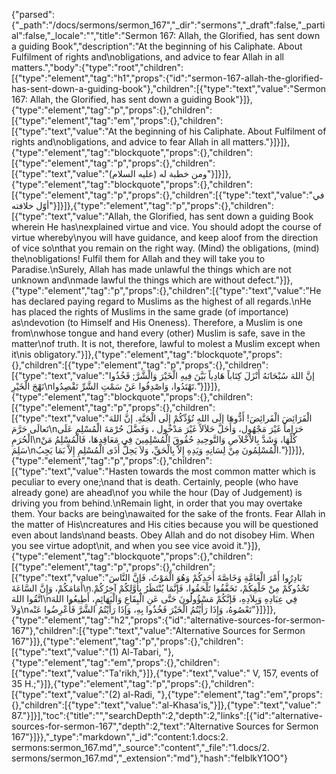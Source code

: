 {"parsed":{"_path":"/docs/sermons/sermon_167","_dir":"sermons","_draft":false,"_partial":false,"_locale":"","title":"Sermon 167:  Allah, the Glorified, has sent down a guiding Book","description":"At the beginning of his Caliphate. About Fulfilment of rights and\nobligations, and advice to fear Allah in all matters.","body":{"type":"root","children":[{"type":"element","tag":"h1","props":{"id":"sermon-167-allah-the-glorified-has-sent-down-a-guiding-book"},"children":[{"type":"text","value":"Sermon 167:  Allah, the Glorified, has sent down a guiding Book"}]},{"type":"element","tag":"p","props":{},"children":[{"type":"element","tag":"em","props":{},"children":[{"type":"text","value":"At the beginning of his Caliphate. About Fulfilment of rights and\nobligations, and advice to fear Allah in all matters."}]}]},{"type":"element","tag":"blockquote","props":{},"children":[{"type":"element","tag":"p","props":{},"children":[{"type":"text","value":"ومن خطبة له (عليه السلام)"}]}]},{"type":"element","tag":"blockquote","props":{},"children":[{"type":"element","tag":"p","props":{},"children":[{"type":"text","value":"في أوّل خلافته"}]}]},{"type":"element","tag":"p","props":{},"children":[{"type":"text","value":"Allah, the Glorified, has sent down a guiding Book wherein He has\nexplained virtue and vice. You should adopt the course of virtue whereby\nyou will have guidance, and keep aloof from the direction of vice so\nthat you remain on the right way. (Mind) the obligations, (mind) the\nobligations! Fulfil them for Allah and they will take you to Paradise.\nSurely, Allah has made unlawful the things which are not unknown and\nmade lawful the things which are without defect."}]},{"type":"element","tag":"p","props":{},"children":[{"type":"text","value":"He has declared paying regard to Muslims as the highest of all regards.\nHe has placed the rights of Muslims in the same grade (of importance) as\ndevotion (to Himself and His Oneness). Therefore, a Muslim is one from\nwhose tongue and hand every (other) Muslim is safe, save in the matter\nof truth. It is not, therefore, lawful to molest a Muslim except when it\nis obligatory."}]},{"type":"element","tag":"blockquote","props":{},"children":[{"type":"element","tag":"p","props":{},"children":[{"type":"text","value":"إنَّ اللهَ سُبْحَانَهُ أَنْزَلَ كِتَاباً هَادِياً بَيَّنَ فِيهِ الْخَيْرَ وَالْشَّرَّ; فَخُذُوا نَهْجَ الْخَيْرِ\nتَهْتَدُوا، وَاصْدِفُوا عَنْ سَمْتِ الشَّرِّ تَقْصِدُوا."}]}]},{"type":"element","tag":"blockquote","props":{},"children":[{"type":"element","tag":"p","props":{},"children":[{"type":"text","value":"الْفَرَائِضَ الْفَرائِضَ! أَدُّوهَا إلَى اللهِ تُؤَدِّكُمْ إِلَى الْجَنَّةِ. إنَّ اللهَ تَعالَى حَرَّمَ\nحَرَاماً غَيْرَ مَجْهُول، وَأَحَلَّ حَلاَلاً غَيْرَ مَدْخُول ، وَفَضَّلَ حُرْمَةَ الْمُسْلِمِ عَلَى الْحُرَمِ\nكُلِّهَا، وَشَدَّ بِالاْخْلاَصِ وَالتَّوحِيدِ حُقُوقَ الْمُسْلِمِينَ فِي مَعَاقِدِهَا، فَالْمُسْلِمُ مَنْ سَلِمَ\nالْمُسْلِمُونَ مِنْ لِسَانِهِ وَيَدِهِ إِلاَّ بِالْحَقِّ، وَلاَ يَحِلُّ أَذَى الْمُسْلِمِ إِلاَّ بَمَا يَجِبُ."}]}]},{"type":"element","tag":"p","props":{},"children":[{"type":"text","value":"Hasten towards the most common matter which is peculiar to every one;\nand that is death. Certainly, people (who have already gone) are ahead\nof you while the hour (Day of Judgement) is driving you from behind.\nRemain light, in order that you may overtake them. Your backs are being\nawaited for the sake of the fronts. Fear Allah in the matter of His\ncreatures and His cities because you will be questioned even about lands\nand beasts. Obey Allah and do not disobey Him. When you see virtue adopt\nit, and when you see vice avoid it."}]},{"type":"element","tag":"blockquote","props":{},"children":[{"type":"element","tag":"p","props":{},"children":[{"type":"text","value":"بَادِرُوا أَمْرَ الْعَامَّةِ وَخَاصَّةَ أَحَدِكُمْ وَهُوَ الْمَوْتُ، فَإنَّ النَّاسَ أَمَامَكُمْ، وَإِنَّ السَّاعَةَ\nتَحْدُوكُمْ مِنْ خَلْفِكُمْ، تَخَفَّفُوا تَلْحَقُوا، فَإنَّمَا يُنْتَظَرُ بِأَوَّلِكُمْ آخِرُكُمْ. اتَّقُوا اللهَ\nفِي عِبَادِهِ وَبِلاَدِهِ، فَإنَّكُمْ مَسْؤُولُونَ حَتَّى عَنِ الْبِقَاعِ وَالْبَهَائِمِ، أَطِيعُوا اللهَ وَلاَ\nتَعْصُوهُ، وَإِذَا رَأَيْتُمُ الْخَيْرَ فَخُذُوا بِهِ، وَإذَا رَأَيْتُمُ الشَّرَّ فَأَعْرِضُوا عَنْه"}]}]},{"type":"element","tag":"h2","props":{"id":"alternative-sources-for-sermon-167"},"children":[{"type":"text","value":"Alternative Sources for Sermon 167"}]},{"type":"element","tag":"p","props":{},"children":[{"type":"text","value":"(1) Al-Tabari, "},{"type":"element","tag":"em","props":{},"children":[{"type":"text","value":"Ta'rikh,"}]},{"type":"text","value":" V, 157, events of 35 H.;"}]},{"type":"element","tag":"p","props":{},"children":[{"type":"text","value":"(2) al-Radi, "},{"type":"element","tag":"em","props":{},"children":[{"type":"text","value":"al-Khasa'is,"}]},{"type":"text","value":" 87."}]}],"toc":{"title":"","searchDepth":2,"depth":2,"links":[{"id":"alternative-sources-for-sermon-167","depth":2,"text":"Alternative Sources for Sermon 167"}]}},"_type":"markdown","_id":"content:1.docs:2. sermons:sermon_167.md","_source":"content","_file":"1.docs/2. sermons/sermon_167.md","_extension":"md"},"hash":"feIblkY1OO"}